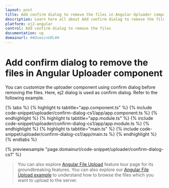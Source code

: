 ```yaml
---
layout: post
title: Add confirm dialog to remove the files in Angular Uploader component | Syncfusion
description: Learn here all about Add confirm dialog to remove the files in Syncfusion Angular Uploader component of Syncfusion Essential JS 2 and more.
platform: ej2-angular
control: Add confirm dialog to remove the files 
documentation: ug
domainurl: ##DomainURL##
---
```


# Add confirm dialog to remove the files in Angular Uploader component

You can customize the uploader component using confirm dialog before removing the files.
Here, ej2 dialog is used as confirm dialog. Refer to the following example.

{% tabs %}
{% highlight ts tabtitle="app.component.ts" %}
{% include code-snippet/uploader/confirm-dialog-cs1/app/app.component.ts %}
{% endhighlight %}
{% highlight ts tabtitle="app.module.ts" %}
{% include code-snippet/uploader/confirm-dialog-cs1/app/app.module.ts %}
{% endhighlight %}
{% highlight ts tabtitle="main.ts" %}
{% include code-snippet/uploader/confirm-dialog-cs1/app/main.ts %}
{% endhighlight %}
{% endtabs %}
  
{% previewsample "page.domainurl/code-snippet/uploader/confirm-dialog-cs1" %}

> You can also explore [Angular File Upload](https://www.syncfusion.com/angular-ui-components/angular-file-upload) feature tour page for its groundbreaking features. You can also explore our [Angular File Upload example](https://ej2.syncfusion.com/angular/demos/#/material/uploader/default) to understand how to browse the files which you want to upload to the server.
